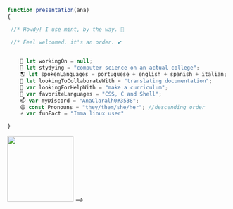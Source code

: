 ```js
function presentation(ana)
{

 //* Howdy! I use mint, by the way. 👋

 //* Feel welcomed. it's an order. 💕
 

    🔭 let workingOn = null;
    🌱 let stydying = "computer science on an actual college";
    🌎 let spokenLanguages = portuguese + english + spanish + italian;
    👯 let lookingToCollaborateWith = "translating documentation";
    🤔 var lookingForHelpWith = "make a curriculum";
    👾 var favoriteLanguages = "CSS, C and Shell";
    📫 var myDiscord = "AnaClaralh0#3538";
    😄 const Pronouns = "they/them/she/her"; //descending order
    ⚡ var funFact = "Imma linux user"

}
```
<a href="https://youtu.be/dQw4w9WgXcQ">
 <img height="150em" src="https://github-readme-stats.vercel.app/api/top-langs/?username=iUseMintBTW&layout=compact&langs_count=16&theme=tokyonight"/></a>
-->

